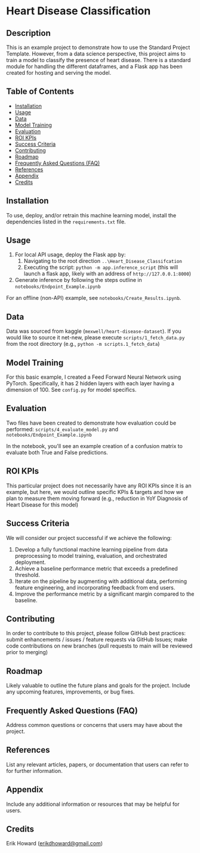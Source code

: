 # Heart Disease Classification

## Description
This is an example project to demonstrate how to use the Standard Project Template. However, from a data science perspective, this project aims to train a model to classify the presence of heart disease. There is a standard module for handling the different dataframes, and a Flask app has been created for hosting and serving the model.

## Table of Contents
- [Installation](#installation)
- [Usage](#usage)
- [Data](#data)
- [Model Training](#model-training)
- [Evaluation](#evaluation)
- [ROI KPIs](#roi-kpis)
- [Success Criteria](#success-criteria)
- [Contributing](#contributing)
- [Roadmap](#roadmap)
- [Frequently Asked Questions (FAQ)](#frequently-asked-questions-faq)
- [References](#references)
- [Appendix](#appendix)
- [Credits](#credits)

## Installation
To use, deploy, and/or retrain this machine learning model, install the dependencies listed in the `requirements.txt` file.

## Usage
1. For local API usage, deploy the Flask app by:
   1. Navigating to the root direction `..\Heart_Disease_Classifcation`
   1. Executing the script: `python -m app.inference_script` (this will launch a flask app, likely with an address of `http://127.0.0.1:8000`)
1. Generate inference by following the steps outline in `notebooks/Endpoint_Example.ipynb`

For an offline (non-API) example, see `notebooks/Create_Results.ipynb`.

## Data
Data was sourced from kaggle (`mexwell/heart-disease-dataset`). If you would like to source it net-new, please execute `scripts/1_fetch_data.py` from the root directory (e.g., `python -m scripts.1_fetch_data`)

## Model Training
For this basic example, I created a Feed Forward Neural Network using PyTorch. Specifically, it has 2 hidden layers with each layer having a dimension of 100. See `config.py` for model specifics.

## Evaluation
Two files have been created to demonstrate how evaluation could be performed: `scripts/4_evaluate_model.py` and `notebooks/Endpoint_Example.ipynb`

In the notebook, you'll see an example creation of a confusion matrix to evaluate both True and False predictions.

## ROI KPIs
This particular project does not necessarily have any ROI KPIs since it is an example, but here, we would outline specific KPIs & targets and how we plan to measure them moving forward (e.g., reduction in YoY Diagnosis of Heart Disease for this model)

## Success Criteria
We will consider our project successful if we achieve the following:
1. Develop a fully functional machine learning pipeline from data preprocessing to model training, evaluation, and orchestrated deployment.
2. Achieve a baseline performance metric that exceeds a predefined threshold.
3. Iterate on the pipeline by augmenting with additional data, performing feature engineering, and incorporating feedback from end users.
4. Improve the performance metric by a significant margin compared to the baseline.

## Contributing
In order to contribute to this project, please follow GitHub best practices: submit enhancements / issues / feature requests via GitHub Issues; make code contributions on new branches (pull requests to main will be reviewed prior to merging)

## Roadmap
Likely valuable to outline the future plans and goals for the project. Include any upcoming features, improvements, or bug fixes.

## Frequently Asked Questions (FAQ)
Address common questions or concerns that users may have about the project.

## References
List any relevant articles, papers, or documentation that users can refer to for further information.

## Appendix
Include any additional information or resources that may be helpful for users.

## Credits
Erik Howard (erikdhoward@gmail.com)


